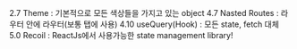2.7 Theme : 기본적으로 모든 색상들을 가지고 있는 object
4.7 Nasted Routes : 라우터 안에 라우터(보통 탭에 사용)
4.10 useQuery(Hook) : 모든 state, fetch 대체
5.0 Recoil : ReactJs에서 사용가능한 state management library!